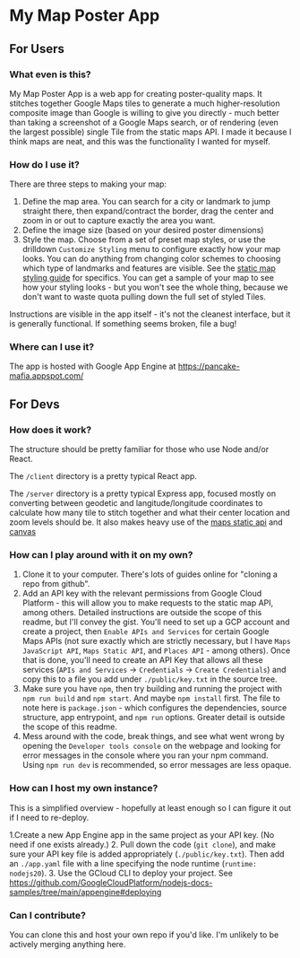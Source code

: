 # My Map Poster App

## For Users

### What even is this?
My Map Poster App is a web app for creating poster-quality maps. It stitches together Google Maps tiles to generate a much higher-resolution composite image than Google is willing to give you directly - much better than taking a screenshot of a Google Maps search, or of rendering (even the largest possible) single Tile from the static maps API. I made it because I think maps are neat, and this was the functionality I wanted for myself.

### How do I use it?
There are three steps to making your map:
1. Define the map area. You can search for a city or landmark to jump straight there, then expand/contract the border, drag the center and zoom in or out to capture exactly the area you want.
2. Define the image size (based on your desired poster dimensions)
3. Style the map. Choose from a set of preset map styles, or use the drilldown `Customize Styling` menu to configure exactly how your map looks. You can do anything from changing color schemes to choosing which type of landmarks and features are visible. See the [static map styling guide](https://developers.google.com/maps/documentation/maps-static/styling) for specifics. You can get a sample of your map to see how your styling looks - but you won't see the whole thing, because we don't want to waste quota pulling down the full set of styled Tiles.

Instructions are visible in the app itself - it's not the cleanest interface, but it is generally functional. If something seems broken, file a bug!

### Where can I use it?
The app is hosted with Google App Engine at https://pancake-mafia.appspot.com/

## For Devs

### How does it work?
The structure should be pretty familiar for those who use Node and/or React.

The `/client` directory is a pretty typical React app.

The `/server` directory is a pretty typical Express app, focused mostly on converting between geodetic and langitude/longitude coordinates to calculate how many tile to stitch together and what their center location and zoom levels should be. It also makes heavy use of the [maps static api](https://developers.google.com/maps/documentation/maps-static/overview) and [canvas](https://developer.mozilla.org/en-US/docs/Web/API/Canvas_API) 

### How can I play around with it on my own?
1. Clone it to your computer. There's lots of guides online for "cloning a repo from github".
2. Add an API key with the relevant permissions from Google Cloud Platform - this will allow you to make requests to the static map API, among others. Detailed instructions are outside the scope of this readme, but I'll convey the gist. You'll need to set up a GCP account and create a project, then `Enable APIs and Services` for certain Google Maps APIs (not sure exactly which are strictly necessary, but I have `Maps JavaScript API`, `Maps Static API`, and `Places API` - among others). Once that is done, you'll need to create an API Key that allows all these services (`APIs and Services` -> `Credentials` -> `Create Credentials`) and copy this to a file you add under `./public/key.txt` in the source tree.
3. Make sure you have `npm`, then try building and running the project with `npm run build` and `npm start`. And maybe `npm install` first. The file to note here is `package.json` - which configures the dependencies, source structure, app entrypoint, and `npm run` options. Greater detail is outside the scope of this readme.
4. Mess around with the code, break things, and see what went wrong by opening the `Developer tools console` on the webpage and looking for error messages in the console where you ran your npm command. Using `npm run dev` is recommended, so error messages are less opaque.

### How can I host my own instance?
This is a simplified overview - hopefully at least enough so I can figure it out if I need to re-deploy.

1.Create a new App Engine app in the same project as your API key. (No need if one exists already.)
2. Pull down the code (`git clone`), and make sure your API key file is added appropriately (`./public/key.txt`). Then add an `./app.yaml` file with a line specifying the node runtime (`runtime: nodejs20`).
3. Use the GCloud CLI to deploy your project. See https://github.com/GoogleCloudPlatform/nodejs-docs-samples/tree/main/appengine#deploying

### Can I contribute?
You can clone this and host your own repo if you'd like. I'm unlikely to be actively merging anything here.
